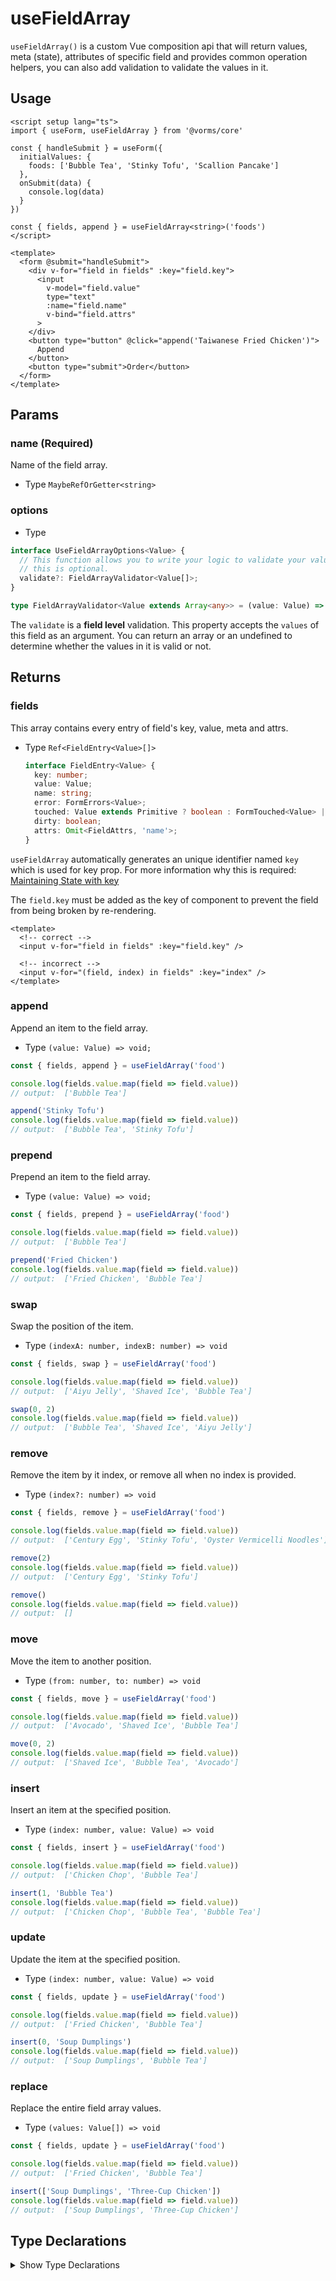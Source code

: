 # useFieldArray

`useFieldArray()` is a custom Vue composition api that will return values, meta (state), attributes of specific field and provides common operation helpers, you can also add validation to validate the values in it.

## Usage

```vue
<script setup lang="ts">
import { useForm, useFieldArray } from '@vorms/core'

const { handleSubmit } = useForm({
  initialValues: {
    foods: ['Bubble Tea', 'Stinky Tofu', 'Scallion Pancake']
  },
  onSubmit(data) {
    console.log(data)
  }
})

const { fields, append } = useFieldArray<string>('foods')
</script>

<template>
  <form @submit="handleSubmit">
    <div v-for="field in fields" :key="field.key">
      <input 
        v-model="field.value" 
        type="text" 
        :name="field.name" 
        v-bind="field.attrs"
      >
    </div>
    <button type="button" @click="append('Taiwanese Fried Chicken')">
      Append
    </button>
    <button type="submit">Order</button>
  </form>
</template>
```

## Params

### name (Required)

Name of the field array.

- Type `MaybeRefOrGetter<string>`

### options

- Type

```ts
interface UseFieldArrayOptions<Value> {
  // This function allows you to write your logic to validate your values in this field,
  // this is optional.
  validate?: FieldArrayValidator<Value[]>;
}

type FieldArrayValidator<Value extends Array<any>> = (value: Value) => FormErrors<Value> | void | Promise<FormErrors<Value> | void>;
```

The `validate` is a **field level** validation. This property accepts the `values` of this field as an argument. You can return an array or an undefined to determine whether the values in it is valid or not.

## Returns

### fields

This array contains every entry of field's key, value, meta and attrs.

- Type `Ref<FieldEntry<Value>[]>`

  ```ts
  interface FieldEntry<Value> {
    key: number;
    value: Value;
    name: string;
    error: FormErrors<Value>;
    touched: Value extends Primitive ? boolean : FormTouched<Value> | undefined;
    dirty: boolean;
    attrs: Omit<FieldAttrs, 'name'>;
  }
  ```

`useFieldArray` automatically generates an unique identifier named `key` which is used for key prop. For more information why this is required: [Maintaining State with key](https://vuejs.org/guide/essentials/list.html#maintaining-state-with-key)

The `field.key` must be added as the key of component to prevent the field from being broken by re-rendering.

```vue
<template>
  <!-- correct -->
  <input v-for="field in fields" :key="field.key" />

  <!-- incorrect -->
  <input v-for="(field, index) in fields" :key="index" />
</template>
```

### append

Append an item to the field array.

- Type `(value: Value) => void;`

```ts
const { fields, append } = useFieldArray('food')

console.log(fields.value.map(field => field.value))
// output:  ['Bubble Tea']

append('Stinky Tofu')
console.log(fields.value.map(field => field.value))
// output:  ['Bubble Tea', 'Stinky Tofu']
```

### prepend

Prepend an item to the field array.

- Type `(value: Value) => void;`

```ts
const { fields, prepend } = useFieldArray('food')

console.log(fields.value.map(field => field.value))
// output:  ['Bubble Tea']

prepend('Fried Chicken')
console.log(fields.value.map(field => field.value))
// output:  ['Fried Chicken', 'Bubble Tea']
```

### swap

Swap the position of the item.

- Type `(indexA: number, indexB: number) => void`

```ts
const { fields, swap } = useFieldArray('food')

console.log(fields.value.map(field => field.value))
// output:  ['Aiyu Jelly', 'Shaved Ice', 'Bubble Tea']

swap(0, 2)
console.log(fields.value.map(field => field.value))
// output:  ['Bubble Tea', 'Shaved Ice', 'Aiyu Jelly']
```

### remove

Remove the item by it index, or remove all when no index is provided.

- Type `(index?: number) => void`

```ts
const { fields, remove } = useFieldArray('food')

console.log(fields.value.map(field => field.value))
// output:  ['Century Egg', 'Stinky Tofu', 'Oyster Vermicelli Noodles']

remove(2)
console.log(fields.value.map(field => field.value))
// output:  ['Century Egg', 'Stinky Tofu']

remove()
console.log(fields.value.map(field => field.value))
// output:  []
```

### move

Move the item to another position.

- Type `(from: number, to: number) => void`

```ts
const { fields, move } = useFieldArray('food')

console.log(fields.value.map(field => field.value))
// output:  ['Avocado', 'Shaved Ice', 'Bubble Tea']

move(0, 2)
console.log(fields.value.map(field => field.value))
// output:  ['Shaved Ice', 'Bubble Tea', 'Avocado']
```

### insert

Insert an item at the specified position.

- Type `(index: number, value: Value) => void`

```ts
const { fields, insert } = useFieldArray('food')

console.log(fields.value.map(field => field.value))
// output:  ['Chicken Chop', 'Bubble Tea']

insert(1, 'Bubble Tea')
console.log(fields.value.map(field => field.value))
// output:  ['Chicken Chop', 'Bubble Tea', 'Bubble Tea']
```

### update

Update the item at the specified position.

- Type `(index: number, value: Value) => void`

```ts
const { fields, update } = useFieldArray('food')

console.log(fields.value.map(field => field.value))
// output:  ['Fried Chicken', 'Bubble Tea']

insert(0, 'Soup Dumplings')
console.log(fields.value.map(field => field.value))
// output:  ['Soup Dumplings', 'Bubble Tea']
```

### replace

Replace the entire field array values.

- Type `(values: Value[]) => void`

```ts
const { fields, update } = useFieldArray('food')

console.log(fields.value.map(field => field.value))
// output:  ['Fried Chicken', 'Bubble Tea']

insert(['Soup Dumplings', 'Three-Cup Chicken'])
console.log(fields.value.map(field => field.value))
// output:  ['Soup Dumplings', 'Three-Cup Chicken']
```

## Type Declarations

<details>
  <summary>Show Type Declarations</summary>

  ```ts
  function useFieldArray <Value>(name: MaybeRef<string>, options?: UseFieldArrayOptions<Value>): UseFieldArrayReturn<Value>

  interface UseFieldArrayOptions<Value> {
    validate?: FieldArrayValidator<Value[]>;
  }

  type FieldArrayValidator<Value extends Array<any>> = (value: Value) => FormErrors<Value> | void | Promise<FormErrors<Value> | void>;

  type UseFieldArrayReturn<Value> = {
    fields: Ref<FieldEntry<Value>[]>;
    append: (value: Value) => void;
    prepend: (value: Value) => void;
    swap: (indexA: number, indexB: number) => void;
    remove: (index?: number) => void;
    move: (from: number, to: number) => void;
    insert: (index: number, value: Value) => void;
    update: (index: number, value: Value) => void;
    replace: (values: Value[]) => void;
  };

  interface FieldEntry<Value> {
    key: number;
    value: Value;
    name: string;
    error: FormErrors<Value>;
    touched: Value extends Primitive ? boolean : FormTouched<Value> | undefined;
    dirty: boolean;
    attrs: Omit<FieldAttrs, 'name'>;
  }
  ```

</details>
